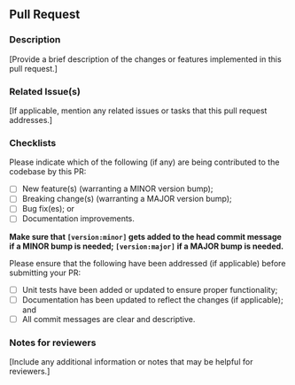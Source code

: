 ## Pull Request

### Description
[Provide a brief description of the changes or features implemented in this pull request.]

### Related Issue(s)
[If applicable, mention any related issues or tasks that this pull request addresses.]

### Checklists
Please indicate which of the following (if any) are being contributed to the codebase by this PR:

- [ ] New feature(s) (warranting a MINOR version bump);
- [ ] Breaking change(s) (warranting a MAJOR version bump);
- [ ] Bug fix(es); or
- [ ] Documentation improvements.

**Make sure that `[version:minor]` gets added to the head commit message if a MINOR bump is needed; `[version:major]` if a MAJOR bump is needed.**

Please ensure that the following have been addressed (if applicable) before submitting your PR:

- [ ] Unit tests have been added or updated to ensure proper functionality;
- [ ] Documentation has been updated to reflect the changes (if applicable); and
- [ ] All commit messages are clear and descriptive.

### Notes for reviewers
[Include any additional information or notes that may be helpful for reviewers.]
